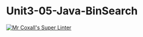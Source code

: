 # Unit3-05-Java-BinSearch
[![Mr Coxall's Super Linter](https://github.com/ICS4U-Programming-Navin-Balekomebole/workflows/Mr%20Coxall's%20Super%20Linter/badge.svg)](https://github.com/ICS4U-Programming-Navin-Balekomebole/actions/)
